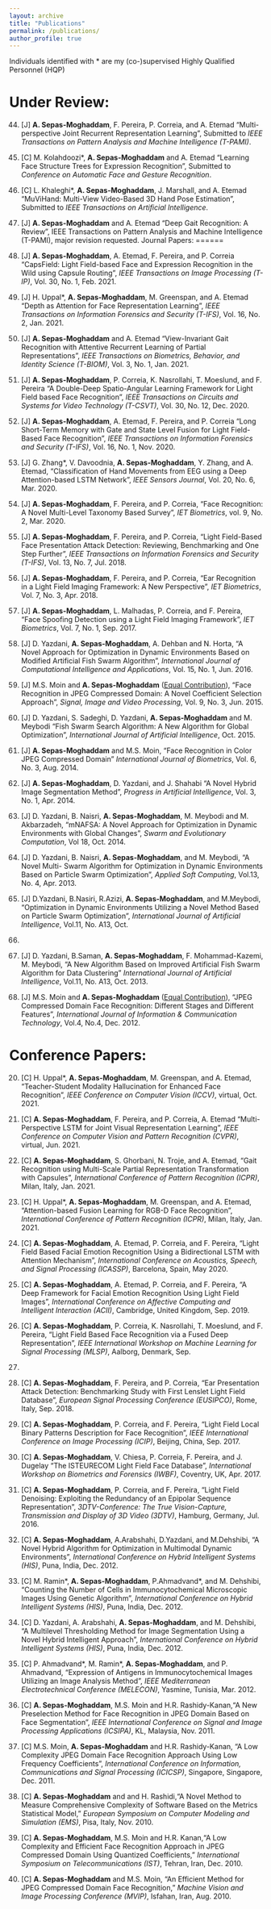```yaml
---
layout: archive
title: "Publications"
permalink: /publications/
author_profile: true
---
```


Individuals identified with * are my (co-)supervised Highly Qualified Personnel (HQP)

Under Review:
======
44. [J] <b>A. Sepas-Moghaddam</b>, F. Pereira, P. Correia, and A. Etemad “Multi-perspective Joint Recurrent Representation Learning”, Submitted to <i>IEEE Transactions on Pattern Analysis and Machine Intelligence (T-PAMI)</i>.

43. [C] M. Kolahdoozi*, <b>A. Sepas-Moghaddam</b> and A. Etemad “Learning Face Structure Trees for Expression Recognition”, Submitted to <i>Conference on Automatic Face and Gesture Recognition</i>.

42. [C] L. Khaleghi*, <b>A. Sepas-Moghaddam</b>, J. Marshall, and A. Etemad “MuViHand: Multi-View Video-Based 3D Hand Pose Estimation”, Submitted to <i>IEEE Transactions on Artificial Intelligence</i>.

41. [J] <b>A. Sepas-Moghaddam</b> and A. Etemad “Deep Gait Recognition: A Review”, IEEE Transactions on Pattern Analysis and Machine Intelligence (T-PAMI)</i>, major revision requested.
Journal Papers:
======

40. [J] <b>A. Sepas-Moghaddam</b>, A. Etemad, F. Pereira, and P. Correia “CapsField: Light
Field-based Face and Expression Recognition in the Wild using Capsule Routing”, <i>IEEE
Transactions on Image Processing (T-IP)</i>, Vol. 30, No. 1, Feb. 2021.

39. [J] H. Uppal*, <b>A. Sepas-Moghaddam</b>, M. Greenspan, and A. Etemad “Depth as Attention
for Face Representation Learning”, <i>IEEE Transactions on Information Forensics and
Security (T-IFS)</i>,  Vol. 16, No. 2, Jan. 2021.

38. [J] <b>A. Sepas-Moghaddam</b> and A. Etemad “View-Invariant Gait Recognition with Attentive
Recurrent Learning of Partial Representations”, <i>IEEE Transactions on Biometrics,
Behavior, and Identity Science (T-BIOM)</i>, Vol. 3, No. 1, Jan. 2021.

37. [J] <b>A. Sepas-Moghaddam</b>, P. Correia, K. Nasrollahi, T. Moeslund, and F. Pereira “A
Double-Deep Spatio-Angular Learning Framework for Light Field based Face Recognition”,
<i>IEEE Transactions on Circuits and Systems for Video Technology (T-CSVT)</i>, Vol. 30, No. 12, Dec. 2020.

36. [J] <b>A. Sepas-Moghaddam</b>, A. Etemad, F. Pereira, and P. Correia “Long Short-Term
Memory with Gate and State Level Fusion for Light Field-Based Face Recognition”,
<i>IEEE Transactions on Information Forensics and Security (T-IFS)</i>, Vol. 16, No. 1, Nov. 2020.

35. [J] G. Zhang*, V. Davoodnia, <b>A. Sepas-Moghaddam</b>, Y. Zhang, and A. Etemad, “Classification
of Hand Movements from EEG using a Deep Attention-based LSTM Network”,
<i>IEEE Sensors Journal</i>, Vol. 20, No. 6, Mar. 2020.

34. [J] <b>A. Sepas-Moghaddam</b>, F. Pereira, and P. Correia, “Face Recognition: A Novel
Multi-Level Taxonomy Based Survey”, <i>IET Biometrics</i>, vol. 9, No. 2, Mar. 2020.

33. [J] <b>A. Sepas-Moghaddam</b>, F. Pereira, and P. Correia, “Light Field-Based Face Presentation
Attack Detection: Reviewing, Benchmarking and One Step Further”, <i>IEEE
Transactions on Information Forensics and Security (T-IFS)</i>, Vol. 13, No. 7, Jul. 2018.

32. [J] <b>A. Sepas-Moghaddam</b>, F. Pereira, and P. Correia, “Ear Recognition in a Light Field
Imaging Framework: A New Perspective”, <i>IET Biometrics</i>, Vol. 7, No. 3, Apr. 2018.

31. [J] <b>A. Sepas-Moghaddam</b>, L. Malhadas, P. Correia, and F. Pereira, “Face Spoofing
Detection using a Light Field Imaging Framework”, <i>IET Biometrics</i>, Vol. 7, No. 1,
Sep. 2017.

30. [J] D. Yazdani, <b>A. Sepas-Moghaddam</b>, A. Dehban and N. Horta, “A Novel Approach
for Optimization in Dynamic Environments Based on Modified Artificial Fish Swarm
Algorithm”, <i>International Journal of Computational Intelligence and Applications</i>, Vol.
15, No. 1, Jun. 2016.

29. [J] M.S. Moin and <b>A. Sepas-Moghaddam</b> (<u>Equal Contribution</u>), “Face Recognition in
JPEG Compressed Domain: A Novel Coefficient Selection Approach”, <i>Signal, Image
and Video Processing</i>, Vol. 9, No. 3, Jun. 2015.

28. [J] D. Yazdani, S. Sadeghi, D. Yazdani, <b>A. Sepas-Moghaddam</b> and M. Meybodi “Fish
Swarm Search Algorithm: A New Algorithm for Global Optimization”, <i>International
Journal of Artificial Intelligence</i>, Oct. 2015.

27. [J] <b>A. Sepas-Moghaddam</b> and M.S. Moin, “Face Recognition in Color JPEG Compressed
Domain” <i>International Journal of Biometrics</i>, Vol. 6, No. 3, Aug. 2014.

26. [J] <b>A. Sepas-Moghaddam</b>, D. Yazdani, and J. Shahabi “A Novel Hybrid Image Segmentation
Method”, <i>Progress in Artificial Intelligence</i>, Vol. 3, No. 1, Apr. 2014.

25. [J] D. Yazdani, B. Naisri, <b>A. Sepas-Moghaddam</b>, M. Meybodi and M. Akbarzadeh,
“mNAFSA: A Novel Approach for Optimization in Dynamic Environments with Global
Changes”, <i>Swarm and Evolutionary Computation</i>, Vol 18, Oct. 2014.

24. [J] D. Yazdani, B. Naisri, <b>A. Sepas-Moghaddam</b>, and M. Meybodi, “A Novel Multi-
Swarm Algorithm for Optimization in Dynamic Environments Based on Particle Swarm
Optimization”, <i>Applied Soft Computing</i>, Vol.13, No. 4, Apr. 2013.

23. [J] D.Yazdani, B.Nasiri, R.Azizi, <b>A. Sepas-Moghaddam</b>, and M.Meybodi, “Optimization
in Dynamic Environments Utilizing a Novel Method Based on Particle Swarm
Optimization”, <i>International Journal of Artificial Intelligence</i>, Vol.11, No. A13, Oct.
2013.

22. [J] D. Yazdani, B.Saman, <b>A. Sepas-Moghaddam</b>, F. Mohammad-Kazemi, M. Meybodi,
“A New Algorithm Based on Improved Artificial Fish Swarm Algorithm for Data
Clustering” <i>International Journal of Artificial Intelligence</i>, Vol.11, No. A13, Oct. 2013.

21. [J] M.S. Moin and <b>A. Sepas-Moghaddam</b> (<u>Equal Contribution</u>), “JPEG Compressed
Domain Face Recognition: Different Stages and Different Features”, <i>International
Journal of Information & Communication Technology</i>, Vol.4, No.4, Dec. 2012.

Conference Papers:
======

20. [C] H. Uppal*, <b>A. Sepas-Moghaddam</b>, M. Greenspan, and A. Etemad, “Teacher-Student
Modality Hallucination for Enhanced Face Recognition”, <i>IEEE Conference on Computer
Vision (ICCV)</i>, virtual, Oct. 2021.

19. [C] <b>A. Sepas-Moghaddam</b>, F. Pereira, and P. Correia, A. Etemad “Multi-Perspective
LSTM for Joint Visual Representation Learning”, <i> IEEE Conference on
Computer Vision and Pattern Recognition (CVPR)</i>, virtual, Jun. 2021.

18. [C] <b>A. Sepas-Moghaddam</b>, S. Ghorbani, N. Troje, and A. Etemad, “Gait Recognition
using Multi-Scale Partial Representation Transformation with Capsules”, <i>International
Conference of Pattern Recognition (ICPR)</i>, Milan, Italy, Jan. 2021.

17. [C] H. Uppal*, <b>A. Sepas-Moghaddam</b>, M. Greenspan, and A. Etemad, “Attention-based
Fusion Learning for RGB-D Face Recognition”, <i>International Conference of Pattern
Recognition (ICPR)</i>, Milan, Italy, Jan. 2021.

16. [C] <b>A. Sepas-Moghaddam</b>, A. Etemad, P. Correia, and F. Pereira, “Light Field Based
Facial Emotion Recognition Using a Bidirectional LSTM with Attention Mechanism”,
<i>International Conference on Acoustics, Speech, and Signal Processing (ICASSP)</i>,
Barcelona, Spain, May 2020.

15. [C] <b>A. Sepas-Moghaddam</b>, A. Etemad, P. Correia, and F. Pereira, “A Deep Framework
for Facial Emotion Recognition Using Light Field Images”, <i>International Conference on
Affective Computing and Intelligent Interaction (ACII)</i>, Cambridge, United Kingdom,
Sep. 2019.

14. [C] <b>A. Sepas-Moghaddam</b>, P. Correia, K. Nasrollahi, T. Moeslund, and F. Pereira, “Light
Field Based Face Recognition via a Fused Deep Representation”, <i>IEEE International
Workshop on Machine Learning for Signal Processing (MLSP)</i>, Aalborg, Denmark, Sep.
2018.

13. [C] <b>A. Sepas-Moghaddam</b>, F. Pereira, and P. Correia, “Ear Presentation Attack Detection:
Benchmarking Study with First Lenslet Light Field Database”, <i>European Signal
Processing Conference (EUSIPCO)</i>, Rome, Italy, Sep. 2018.

12. [C] <b>A. Sepas-Moghaddam</b>, P. Correia, and F. Pereira, “Light Field Local Binary Patterns
Description for Face Recognition”, <i>IEEE International Conference on Image Processing
(ICIP)</i>, Beijing, China, Sep. 2017.

11. [C] <b>A. Sepas-Moghaddam</b>, V. Chiesa, P. Correia, F. Pereira, and J. Dugelay “The ISTEURECOM
Light Field Face Database”, <i>International Workshop on Biometrics and
Forensics (IWBF)</i>, Coventry, UK, Apr. 2017.

10. [C] <b>A. Sepas-Moghaddam</b>, P. Correia, and F. Pereira, “Light Field Denoising: Exploiting
the Redundancy of an Epipolar Sequence Representation”, <i>3DTV-Conference: The True
Vision-Capture, Transmission and Display of 3D Video (3DTV)</i>, Hamburg, Germany,
Jul. 2016.

9. [C] <b>A. Sepas-Moghaddam</b>, A.Arabshahi, D.Yazdani, and M.Dehshibi, “A Novel Hybrid
Algorithm for Optimization in Multimodal Dynamic Environments”, <i>International
Conference on Hybrid Intelligent Systems (HIS)</i>, Puna, India, Dec. 2012.

8. [C] M. Ramin*, <b>A. Sepas-Moghaddam</b>, P.Ahmadvand*, and M. Dehshibi, “Counting the
Number of Cells in Immunocytochemical Microscopic Images Using Genetic Algorithm”,
<i>International Conference on Hybrid Intelligent Systems (HIS)</i>, Puna, India, Dec. 2012.

7. [C] D. Yazdani, A. Arabshahi, <b>A. Sepas-Moghaddam</b>, and M. Dehshibi, “A Multilevel
Thresholding Method for Image Segmentation Using a Novel Hybrid Intelligent Approach”,
<i>International Conference on Hybrid Intelligent Systems (HIS)</i>, Puna, India,
Dec. 2012.

6. [C] P. Ahmadvand*, M. Ramin*, <b>A. Sepas-Moghaddam</b>, and P. Ahmadvand, “Expression
of Antigens in Immunocytochemical Images Utilizing an Image Analysis Method”, <i>IEEE
Mediterranean Electrotechnical Conference (MELECON)</i>, Yasmine, Tunisia, Mar. 2012.

5. [C] <b>A. Sepas-Moghaddam</b>, M.S. Moin and H.R. Rashidy-Kanan,“A New Preselection
Method for Face Recognition in JPEG Domain Based on Face Segmentation”, <i>IEEE
International Conference on Signal and Image Processing Applications (ICSIPA)</i>, KL,
Malaysia, Nov. 2011.

4. [C] M.S. Moin, <b>A. Sepas-Moghaddam</b> and H.R. Rashidy-Kanan, “A Low Complexity
JPEG Domain Face Recognition Approach Using Low Frequency Coefficients”, <i>International
Conference on Information, Communications and Signal Processing (ICICSP)</i>,
Singapore, Singapore, Dec. 2011.

3. [C] <b>A. Sepas-Moghaddam</b> and and H. Rashidi,“A Novel Method to Measure Comprehensive
Complexity of Software Based on the Metrics Statistical Model,” <i>European
Symposium on Computer Modeling and Simulation (EMS)</i>, Pisa, Italy, Nov. 2010.

2. [C] <b>A. Sepas-Moghaddam</b>, M.S. Moin and H.R. Kanan,“A Low Complexity and Efficient
Face Recognition Approach in JPEG Compressed Domain Using Quantized Coefficients,”
<i>International Symposium on Telecommunications (IST)</i>, Tehran, Iran, Dec. 2010.

1. [C] <b>A. Sepas-Moghaddam</b> and M.S. Moin, “An Efficient Method for JPEG Compressed
Domain Face Recognition,” <i>Machine Vision and Image Processing Conference (MVIP)</i>,
Isfahan, Iran, Aug. 2010.